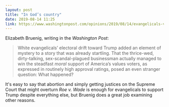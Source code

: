 ```yaml
---
layout: post
title: "In God’s country"
date: 2019-08-14 11:25
link: https://www.washingtonpost.com/opinions/2019/08/14/evangelicals-view-trump-their-protector-will-they-stand-by-him/
---
```


Elizabeth Bruenig, writing in the *Washington Post*:

> White evangelicals’ electoral drift toward Trump added an element of mystery to a story that was already startling. That the thrice-wed, dirty-talking, sex-scandal-plagued businessman actually managed to win the steadfast *moral* support of America’s values voters, as expressed in routinely high approval ratings, posed an even stranger question: What happened?

It's easy to say that abortion and simply getting justices on the Supreme Court that might overturn *Roe v. Wade* is enough for evangelicals to support Trump despite everything else, but Bruenig does a great job examining other reasons.
